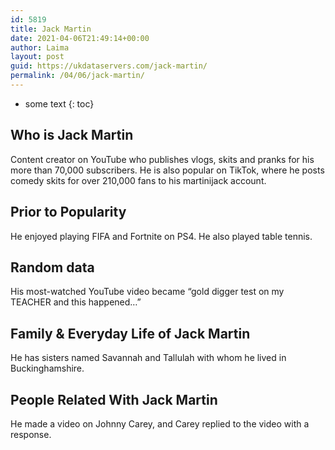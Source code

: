 ```yaml
---
id: 5819
title: Jack Martin
date: 2021-04-06T21:49:14+00:00
author: Laima
layout: post
guid: https://ukdataservers.com/jack-martin/
permalink: /04/06/jack-martin/
---
```


* some text
{: toc}


## Who is Jack Martin
                  
                  
                  
Content creator on YouTube who publishes vlogs, skits and pranks for his more than 70,000 subscribers. He is also popular on TikTok, where he posts comedy skits for over 210,000 fans to his martinijack account. 
                  
              
            
              
            
                
                
                
## Prior to Popularity
                  
                  
                  
He enjoyed playing FIFA and Fortnite on PS4. He also played table tennis.
                  
              
            
              
            
                
                
                
## Random data
                  
                  
                  
His most-watched YouTube video became &#8220;gold digger test on my TEACHER and this happened&#8230;&#8221;
                  
              
            
              
            
                
                
                
## Family & Everyday Life of Jack Martin
                  
                  
                  
He has sisters named Savannah and Tallulah with whom he lived in Buckinghamshire.
                  
              
            
              
            
                
                
                
## People Related With Jack Martin
                  
                  
                  
He made a video on Johnny Carey, and Carey replied to the video with a response.
                  
              
            
              
            
                
              
            
              
              
            
            
              
            
          
          
          